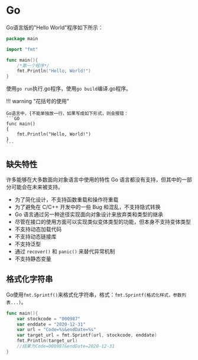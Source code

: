 # Go

Go语言版的"Hello World"程序如下所示：

```GO
package main

import "fmt"

func main(){
    /*第一个程序*/
    fmt.Println("Hello, World!")
}
```

使用`go run`执行.go程序，使用`go build`编译.go程序。

!!! warning "花括号的使用"

    Go语言中，{不能单独放一行，如果写成如下形式，则会报错：
    ```GO
    func main()
    {
        fmt.Println("Hello, World!")
    }
    ```


## 缺失特性

许多能够在大多数面向对象语言中使用的特性 Go 语言都没有支持，但其中的一部分可能会在未来被支持。

- 为了简化设计，不支持函数重载和操作符重载
- 为了避免在 C/C++ 开发中的一些 Bug 和混乱，不支持隐式转换
- Go 语言通过另一种途径实现面向对象设计来放弃类和类型的继承
- 尽管在接口的使用方面可以实现类似变体类型的功能，但本身不支持变体类型
- 不支持动态加载代码
- 不支持动态链接库
- 不支持泛型
- 通过 `recover()` 和 `panic()` 来替代异常机制
- 不支持静态变量


## 格式化字符串

Go使用`fmt.Sprintf()`来格式化字符串，格式：`fmt.Sprintf(格式化样式，参数列表...)`。

```GO
func main(){
    var stockcode = "000987"
    var enddate = "2020-12-31"
    var url = "Code=%s&endDate=%s"
    var target_url = fmt.Sprintf(url, stockcode, enddate)
    fmt.Println(target_url)
    //结果为Code=000987&endDate=2020-12-31
}
```



